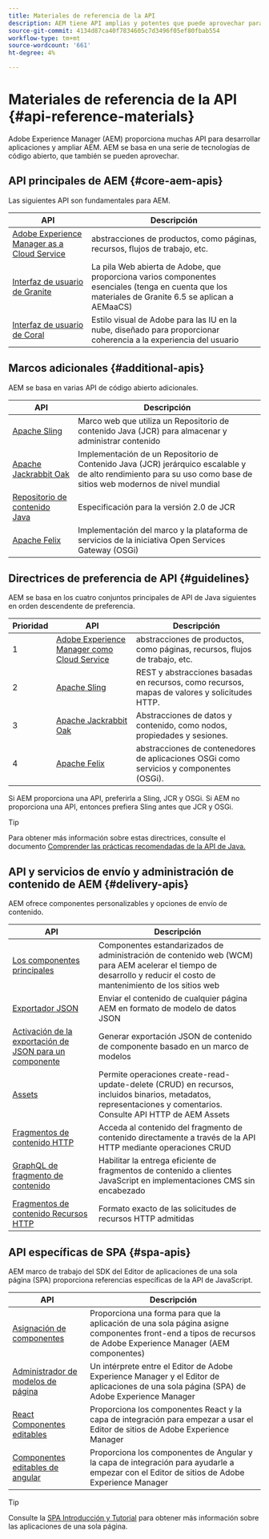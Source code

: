 ```yaml
---
title: Materiales de referencia de la API
description: AEM tiene API amplias y potentes que puede aprovechar para su proyecto de experiencia digital.
source-git-commit: 4134d87ca40f7834605c7d3496f05ef80fbab554
workflow-type: tm+mt
source-wordcount: '661'
ht-degree: 4%

---
```


# Materiales de referencia de la API {#api-reference-materials}

Adobe Experience Manager (AEM) proporciona muchas API para desarrollar aplicaciones y ampliar AEM. AEM se basa en una serie de tecnologías de código abierto, que también se pueden aprovechar.

## API principales de AEM {#core-aem-apis}

Las siguientes API son fundamentales para AEM.

| API | Descripción |
|---|---|
| [Adobe Experience Manager as a Cloud Service](https://docs.adobe.com/content/help/en/experience-manager-cloud-service-javadoc/index.html) | abstracciones de productos, como páginas, recursos, flujos de trabajo, etc. |
| [Interfaz de usuario de Granite](https://helpx.adobe.com/experience-manager/6-5/sites/developing/using/reference-materials/granite-ui/api/jcr_root/libs/granite/ui/index.html#) | La pila Web abierta de Adobe, que proporciona varios componentes esenciales (tenga en cuenta que los materiales de Granite 6.5 se aplican a AEMaaCS) |
| [Interfaz de usuario de Coral](https://opensource.adobe.com/coral-spectrum/documentation/) | Estilo visual de Adobe para las IU en la nube, diseñado para proporcionar coherencia a la experiencia del usuario |

<!---
|Editor core JavaScript API reference|Provides all the base objects and concepts to support authoring of content resources|
--->

## Marcos adicionales {#additional-apis}

AEM se basa en varias API de código abierto adicionales.

| API | Descripción |
|---|---|
| [Apache Sling](https://sling.apache.org/apidocs/sling11/) | Marco web que utiliza un Repositorio de contenido Java (JCR) para almacenar y administrar contenido |
| [Apache Jackrabbit Oak](http://jackrabbit.apache.org/oak/docs/oak_api/overview.html) | Implementación de un Repositorio de Contenido Java (JCR) jerárquico escalable y de alto rendimiento para su uso como base de sitios web modernos de nivel mundial |
| [Repositorio de contenido Java](https://docs.adobe.com/content/docs/en/spec/javax.jcr/javadocs/jcr-2.0/index.html) | Especificación para la versión 2.0 de JCR |
| [Apache Felix](https://felix.apache.org) | Implementación del marco y la plataforma de servicios de la iniciativa Open Services Gateway (OSGi) |

## Directrices de preferencia de API {#guidelines}

AEM se basa en los cuatro conjuntos principales de API de Java siguientes en orden descendente de preferencia.

| Prioridad | API | Descripción |
|---|---|---|
| 1 | [Adobe Experience Manager como Cloud Service](https://docs.adobe.com/content/help/en/experience-manager-cloud-service-javadoc/index.html) | abstracciones de productos, como páginas, recursos, flujos de trabajo, etc. |
| 2 | [Apache Sling](https://sling.apache.org/apidocs/sling11/) | REST y abstracciones basadas en recursos, como recursos, mapas de valores y solicitudes HTTP. |
| 3 | [Apache Jackrabbit Oak](http://jackrabbit.apache.org/oak/docs/oak_api/overview.html) | Abstracciones de datos y contenido, como nodos, propiedades y sesiones. |
| 4 | [Apache Felix](https://felix.apache.org/) | abstracciones de contenedores de aplicaciones OSGi como servicios y componentes (OSGi). |

Si AEM proporciona una API, preferirla a Sling, JCR y OSGi. Si AEM no proporciona una API, entonces prefiera Sling antes que JCR y OSGi.

>[!TIP]
>
>Para obtener más información sobre estas directrices, consulte el documento [Comprender las prácticas recomendadas de la API de Java.](https://experienceleague.adobe.com/docs/experience-manager-learn/foundation/development/understand-java-api-best-practices.html)

## API y servicios de envío y administración de contenido de AEM {#delivery-apis}

AEM ofrece componentes personalizables y opciones de envío de contenido.

| API | Descripción |
|---|---|
| [Los componentes principales](https://experienceleague.adobe.com/docs/experience-manager-core-components/using/introduction.html?lang=es) | Componentes estandarizados de administración de contenido web (WCM) para AEM acelerar el tiempo de desarrollo y reducir el costo de mantenimiento de los sitios web |
| [Exportador JSON](/help/implementing/developing/components/json-exporter.md) | Enviar el contenido de cualquier página AEM en formato de modelo de datos JSON |
| [Activación de la exportación de JSON para un componente](/help/implementing/developing/components/enabling-json-exporter.md) | Generar exportación JSON de contenido de componente basado en un marco de modelos |
| [Assets](/help/assets/mac-api-assets.md) | Permite operaciones create-read-update-delete (CRUD) en recursos, incluidos binarios, metadatos, representaciones y comentarios. Consulte API HTTP de AEM Assets |
| [Fragmentos de contenido HTTP](/help/assets/content-fragments/assets-api-content-fragments.md) | Acceda al contenido del fragmento de contenido directamente a través de la API HTTP mediante operaciones CRUD |
| [GraphQL de fragmento de contenido](/help/assets/content-fragments/graphql-api-content-fragments.md) | Habilitar la entrega eficiente de fragmentos de contenido a clientes JavaScript en implementaciones CMS sin encabezado |
| [Fragmentos de contenido Recursos HTTP](https://experienceleague.adobe.com/docs/experience-manager-cloud-service/assets/admin/mac-api-assets.html) | Formato exacto de las solicitudes de recursos HTTP admitidas |

## API específicas de SPA {#spa-apis}

AEM marco de trabajo del SDK del Editor de aplicaciones de una sola página (SPA) proporciona referencias específicas de la API de JavaScript.

| API | Descripción |
|---|---|
| [Asignación de componentes](https://www.npmjs.com/package/@adobe/aem-spa-component-mapping) | Proporciona una forma para que la aplicación de una sola página asigne componentes front-end a tipos de recursos de Adobe Experience Manager (AEM componentes) |
| [Administrador de modelos de página](https://www.npmjs.com/package/@adobe/aem-spa-page-model-manager) | Un intérprete entre el Editor de Adobe Experience Manager y el Editor de aplicaciones de una sola página (SPA) de Adobe Experience Manager |
| [React Componentes editables](https://www.npmjs.com/package/@adobe/aem-react-editable-components) | Proporciona los componentes React y la capa de integración para empezar a usar el Editor de sitios de Adobe Experience Manager |
| [Componentes editables de angular](https://www.npmjs.com/package/@adobe/aem-angular-editable-components) | Proporciona los componentes de Angular y la capa de integración para ayudarle a empezar con el Editor de sitios de Adobe Experience Manager |

>[!TIP]
>
>Consulte la [SPA Introducción y Tutorial](/help/implementing/developing/hybrid/introduction.md) para obtener más información sobre las aplicaciones de una sola página.
